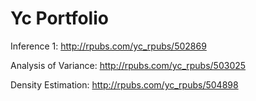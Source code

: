 # Yc Portfolio
Inference 1: http://rpubs.com/yc_rpubs/502869

Analysis of Variance: http://rpubs.com/yc_rpubs/503025

Density Estimation: http://rpubs.com/yc_rpubs/504898